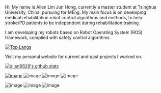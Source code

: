 Hi,
My name is Allen Lim Jun Hong, currently a master student at Tsinghua University, China, pursuing for MEng.
My main focus is on developing medical rehabilitation robot control algorithms and methods, to help stroke/PD patients to be independent during rehabilitation training.

I am developing my robots based on Robot Operating System (ROS) framework, complied with safety control algorithms.


[![Top Langs](https://github-readme-stats.vercel.app/api/top-langs/?username=allen9629)](https://github.com/allen9629)

Visit my personal website for current and past projects I worked on.

[![allen9629's github stats](https://github-readme-stats.vercel.app/api?username=allen9629&count_private=true&hide=contribs,prs&theme=radical)](https://github.com/allen9629)

[![image](https://img.shields.io/badge/LinkedIn-0077B5?style=for-the-badge&logo=linkedin&logoColor=white)](https://www.linkedin.com/in/allen-lim-jun-hong-9b061b197/)
![image](https://img.shields.io/badge/Ubuntu-E95420?style=for-the-badge&logo=ubuntu&logoColor=white)
![image](https://img.shields.io/badge/Python-3776AB?style=for-the-badge&logo=python&logoColor=white)
![image](https://img.shields.io/badge/PHP-777BB4?style=for-the-badge&logo=php&logoColor=white)

![image](https://img.shields.io/badge/Windows-ASUS_TUF_GAMING_A15-0078D6?style=for-the-badge&logo=windows&logoColor=white)
![image](https://img.shields.io/badge/AMD-Ryzen_7_4800H-ED1C24?style=for-the-badge&logo=amd&logoColor=white)
![image](https://img.shields.io/badge/NVIDIA-RTX2060-76B900?style=for-the-badge&logo=nvidia&logoColor=white)


